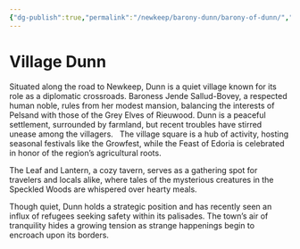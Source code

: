 ```yaml
---
{"dg-publish":true,"permalink":"/newkeep/barony-dunn/barony-of-dunn/","tags":["Location"],"updated":"2025-03-25T12:36:02.346+05:30"}
---
```


# Village Dunn  

Situated along the road to Newkeep, Dunn is a quiet village known for its role as a diplomatic crossroads. Baroness Jende Sallud-Bovey, a respected human noble, rules from her modest mansion, balancing the interests of Pelsand with those of the Grey Elves of Rieuwood. Dunn is a peaceful settlement, surrounded by farmland, but recent troubles have stirred unease among the villagers.   The village square is a hub of activity, hosting seasonal festivals like the Growfest, while the Feast of Edoria is celebrated in honor of the region’s agricultural roots.  
  
The Leaf and Lantern, a cozy tavern, serves as a gathering spot for travelers and locals alike, where tales of the mysterious creatures in the Speckled Woods are whispered over hearty meals.  
  
Though quiet, Dunn holds a strategic position and has recently seen an influx of refugees seeking safety within its palisades. The town’s air of tranquility hides a growing tension as strange happenings begin to encroach upon its borders.
